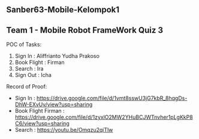 ## Sanber63-Mobile-Kelompok1
## Team 1 - Mobile Robot FrameWork Quiz 3

POC of Tasks:
1. Sign In : Aliffrianto Yudha Prakoso
2. Book Flight : Firman
3. Search : Ira
4. Sign Out : Icha

Record of Proof:
- Sign In : https://drive.google.com/file/d/1vmt8sswU3jG7kbR_8hqgDs-DhW-EXvUv/view?usp=sharing 
- Book Flight Firman : https://drive.google.com/file/d/1zyxlO2MW2YHuBCJWTnvher1pLgKkP8C6/view?usp=sharing 
- Search : https://youtu.be/Omqzu2qiTlw 